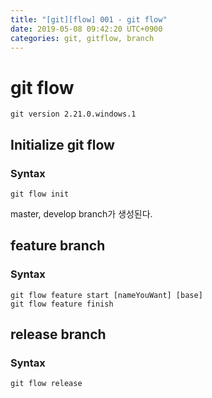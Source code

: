 ```yaml
---
title: "[git][flow] 001 - git flow"
date: 2019-05-08 09:42:20 UTC+0900
categories: git, gitflow, branch
---
```

# git flow
```
git version 2.21.0.windows.1
```

## Initialize git flow
### Syntax
```
git flow init
```
master, develop branch가 생성된다.

## feature branch
### Syntax
```
git flow feature start [nameYouWant] [base]
git flow feature finish
```

## release branch
### Syntax
```
git flow release
```

[jekyll-docs]: https://jekyllrb.com/docs/home
[jekyll-gh]:   https://github.com/jekyll/jekyll
[jekyll-talk]: https://talk.jekyllrb.com/
